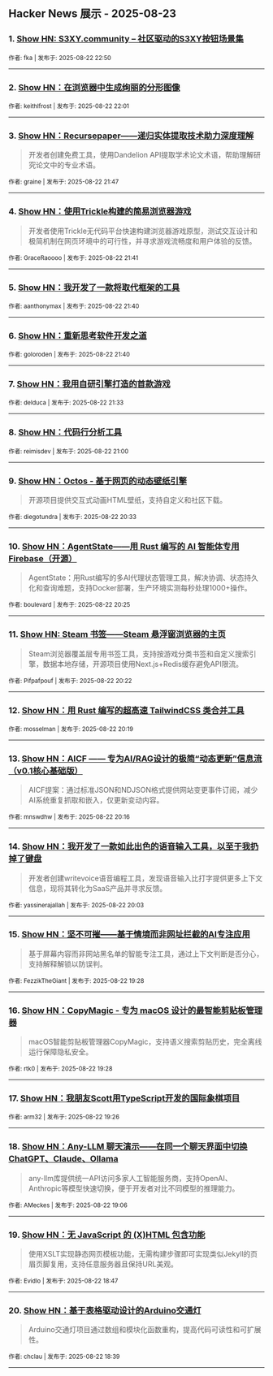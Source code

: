 ## Hacker News 展示 - 2025-08-23


### 1. [Show HN: S3XY.community – 社区驱动的S3XY按钮场景集](https://news.ycombinator.com/item?id=44990873)

<sub>作者: fka | 发布于: 2025-08-22 22:50</sub>

---

### 2. [Show HN：在浏览器中生成绚丽的分形图像](https://news.ycombinator.com/item?id=44990385)

<sub>作者: keithlfrost | 发布于: 2025-08-22 22:01</sub>

---

### 3. [Show HN：Recursepaper——递归实体提取技术助力深度理解](https://news.ycombinator.com/item?id=44990251)
> 开发者创建免费工具，使用Dandelion API提取学术论文术语，帮助理解研究论文中的专业术语。

<sub>作者: graine | 发布于: 2025-08-22 21:47</sub>

---

### 4. [Show HN：使用Trickle构建的简易浏览器游戏](https://news.ycombinator.com/item?id=44990176)
> 开发者使用Trickle无代码平台快速构建浏览器游戏原型，测试交互设计和极简机制在网页环境中的可行性，并寻求游戏流畅度和用户体验的反馈。

<sub>作者: GraceRaoooo | 发布于: 2025-08-22 21:41</sub>

---

### 5. [Show HN：我开发了一款将取代框架的工具](https://news.ycombinator.com/item?id=44990165)

<sub>作者: aanthonymax | 发布于: 2025-08-22 21:40</sub>

---

### 6. [Show HN：重新思考软件开发之道](https://news.ycombinator.com/item?id=44990160)

<sub>作者: goloroden | 发布于: 2025-08-22 21:40</sub>

---

### 7. [Show HN：我用自研引擎打造的首款游戏](https://news.ycombinator.com/item?id=44990089)

<sub>作者: delduca | 发布于: 2025-08-22 21:33</sub>

---

### 8. [Show HN：代码行分析工具](https://news.ycombinator.com/item?id=44989760)

<sub>作者: reimisdev | 发布于: 2025-08-22 21:00</sub>

---

### 9. [Show HN：Octos - 基于网页的动态壁纸引擎](https://news.ycombinator.com/item?id=44989483)
> 开源项目提供交互式动画HTML壁纸，支持自定义和社区下载。

<sub>作者: diegotundra | 发布于: 2025-08-22 20:33</sub>

---

### 10. [Show HN：AgentState——用 Rust 编写的 AI 智能体专用 Firebase（开源）](https://news.ycombinator.com/item?id=44989396)
> AgentState：用Rust编写的多AI代理状态管理工具，解决协调、状态持久化和查询难题，支持Docker部署，生产环境实测每秒处理1000+操作。

<sub>作者: boulevard | 发布于: 2025-08-22 20:25</sub>

---

### 11. [Show HN: Steam 书签——Steam 悬浮窗浏览器的主页](https://news.ycombinator.com/item?id=44989358)
> Steam浏览器覆盖层专用书签工具，支持按游戏分类书签和自定义搜索引擎，数据本地存储，开源项目使用Next.js+Redis缓存避免API限流。

<sub>作者: Pifpafpouf | 发布于: 2025-08-22 20:22</sub>

---

### 12. [Show HN：用 Rust 编写的超高速 TailwindCSS 类合并工具](https://news.ycombinator.com/item?id=44989316)

<sub>作者: mosselman | 发布于: 2025-08-22 20:19</sub>

---

### 13. [Show HN：AICF —— 专为AI/RAG设计的极简“动态更新”信息流（v0.1核心基础版）](https://news.ycombinator.com/item?id=44989290)
> AICF提案：通过标准JSON和NDJSON格式提供网站变更事件订阅，减少AI系统重复抓取和嵌入，仅更新变动内容。

<sub>作者: mnswdhw | 发布于: 2025-08-22 20:16</sub>

---

### 14. [Show HN：我开发了一款如此出色的语音输入工具，以至于我扔掉了键盘](https://news.ycombinator.com/item?id=44989161)
> 开发者创建writevoice语音编程工具，发现语音输入比打字提供更多上下文信息，现将其转化为SaaS产品并寻求反馈。

<sub>作者: yassinerajallah | 发布于: 2025-08-22 20:03</sub>

---

### 15. [Show HN：坚不可摧——基于情境而非网址拦截的AI专注应用](https://news.ycombinator.com/item?id=44988808)
> 基于屏幕内容而非网站黑名单的智能专注工具，通过上下文判断是否分心，支持解释解锁以防误判。

<sub>作者: FezzikTheGiant | 发布于: 2025-08-22 19:28</sub>

---

### 16. [Show HN：CopyMagic - 专为 macOS 设计的最智能剪贴板管理器](https://news.ycombinator.com/item?id=44988807)
> macOS智能剪贴板管理器CopyMagic，支持语义搜索剪贴历史，完全离线运行保障隐私安全。

<sub>作者: rtk0 | 发布于: 2025-08-22 19:28</sub>

---

### 17. [Show HN：我朋友Scott用TypeScript开发的国际象棋项目](https://news.ycombinator.com/item?id=44988776)

<sub>作者: arm32 | 发布于: 2025-08-22 19:26</sub>

---

### 18. [Show HN：Any-LLM 聊天演示——在同一个聊天界面中切换 ChatGPT、Claude、Ollama](https://news.ycombinator.com/item?id=44988529)
> any-llm库提供统一API访问多家人工智能服务商，支持OpenAI、Anthropic等模型快速切换，便于开发者对比不同模型的推理能力。

<sub>作者: AMeckes | 发布于: 2025-08-22 19:06</sub>

---

### 19. [Show HN：无 JavaScript 的 (X)HTML 包含功能](https://news.ycombinator.com/item?id=44988271)
> 使用XSLT实现静态网页模板功能，无需构建步骤即可实现类似Jekyll的页眉页脚复用，支持任意服务器且保持URL美观。

<sub>作者: Evidlo | 发布于: 2025-08-22 18:47</sub>

---

### 20. [Show HN：基于表格驱动设计的Arduino交通灯](https://news.ycombinator.com/item?id=44988147)
> Arduino交通灯项目通过数组和模块化函数重构，提高代码可读性和可扩展性。

<sub>作者: chclau | 发布于: 2025-08-22 18:39</sub>

---
